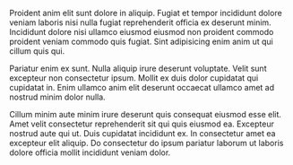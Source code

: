 Proident anim elit sunt dolore in aliquip. Fugiat et tempor incididunt dolore veniam laboris nisi nulla fugiat reprehenderit officia ex deserunt minim. Incididunt dolore nisi ullamco eiusmod eiusmod non proident commodo proident veniam commodo quis fugiat. Sint adipisicing enim anim ut qui cillum quis qui.

Pariatur enim ex sunt. Nulla aliquip irure deserunt voluptate. Velit sunt excepteur non consectetur ipsum. Mollit ex duis dolor cupidatat qui cupidatat in. Enim ullamco anim elit deserunt occaecat ullamco amet ad nostrud minim dolor nulla.

Cillum minim aute minim irure deserunt quis consequat eiusmod esse elit. Amet velit consectetur reprehenderit sit qui quis eiusmod ea. Excepteur nostrud aute qui ut. Duis cupidatat incididunt ex. In consectetur amet ea excepteur elit aliquip. Do consectetur do ipsum pariatur laborum ut laboris dolore officia mollit incididunt veniam dolor.